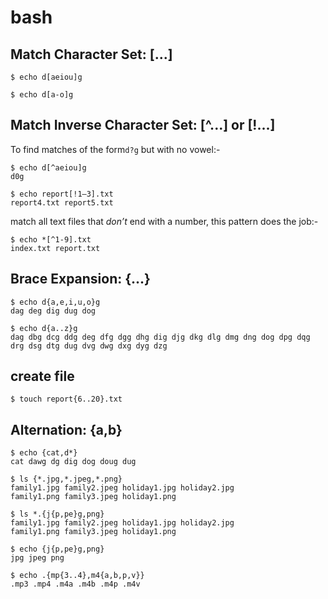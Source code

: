 # bash

## **Match Character Set: \[...\]**

```text
$ echo d[aeiou]g
```

```text
$ echo d[a-o]g
```

## **Match Inverse Character Set: \[^...\] or \[!...\]**

To find matches of the form`d?g` but with no vowel:-

```text
$ echo d[^aeiou]g
d0g
```

```text
$ echo report[!1–3].txt
report4.txt report5.txt
```

 match all text files that _don’t_ end with a number, this pattern does the job:-

```text
$ echo *[^1-9].txt
index.txt report.txt
```

## **Brace Expansion: {...}**

```text
$ echo d{a,e,i,u,o}g
dag deg dig dug dog
```



```text
$ echo d{a..z}g
dag dbg dcg ddg deg dfg dgg dhg dig djg dkg dlg dmg dng dog dpg dqg drg dsg dtg dug dvg dwg dxg dyg dzg
```

## create file 

```text
$ touch report{6..20}.txt
```

## **Alternation: {a,b}**

```text
$ echo {cat,d*}
cat dawg dg dig dog doug dug
```

```text
$ ls {*.jpg,*.jpeg,*.png}
family1.jpg family2.jpeg holiday1.jpg holiday2.jpg
family1.png family3.jpeg holiday1.png
```

```text
$ ls *.{j{p,pe}g,png}
family1.jpg family2.jpeg holiday1.jpg holiday2.jpg
family1.png family3.jpeg holiday1.png
```

```text
$ echo {j{p,pe}g,png}
jpg jpeg png
```

```text
$ echo .{mp{3..4},m4{a,b,p,v}}
.mp3 .mp4 .m4a .m4b .m4p .m4v
```

